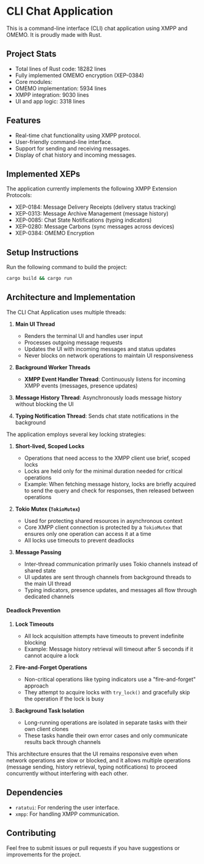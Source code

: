 # CLI Chat Application

This is a command-line interface (CLI) chat application
using XMPP and OMEMO. It is proudly made with Rust.

## Project Stats

- Total lines of Rust code: 18282 lines
- Fully implemented OMEMO encryption (XEP-0384)
- Core modules:
- OMEMO implementation: 5934 lines
- XMPP integration: 9030 lines
- UI and app logic: 3318 lines

## Features

- Real-time chat functionality using XMPP protocol.
- User-friendly command-line interface.
- Support for sending and receiving messages.
- Display of chat history and incoming messages.

## Implemented XEPs

The application currently implements the following XMPP Extension Protocols:

- XEP-0184: Message Delivery Receipts (delivery status tracking)
- XEP-0313: Message Archive Management (message history)
- XEP-0085: Chat State Notifications (typing indicators)
- XEP-0280: Message Carbons (sync messages across devices)
- XEP-0384: OMEMO Encryption

## Setup Instructions

Run the following command to build the project:

   ```bash
   cargo build && cargo run
   ```


## Architecture and Implementation

The CLI Chat Application uses multiple threads:

1. **Main UI Thread**
   - Renders the terminal UI and handles user input
   - Processes outgoing message requests
   - Updates the UI with incoming messages and status updates
   - Never blocks on network operations to maintain UI responsiveness

2. **Background Worker Threads**
   - **XMPP Event Handler Thread**: Continuously listens for incoming XMPP events (messages, presence updates)

3. **Message History Thread**: Asynchronously loads message history without blocking the UI

4. **Typing Notification Thread**: Sends chat state notifications in the background


The application employs several key locking strategies:

1. **Short-lived, Scoped Locks**
   - Operations that need access to the XMPP client use brief, scoped locks
   - Locks are held only for the minimal duration needed for critical operations
   - Example: When fetching message history, locks are briefly acquired to send the query and check for responses, then released between operations

2. **Tokio Mutex (`TokioMutex`)**
   - Used for protecting shared resources in asynchronous context
   - Core XMPP client connection is protected by a `TokioMutex` that ensures only one operation can access it at a time
   - All locks use timeouts to prevent deadlocks

3. **Message Passing**
   - Inter-thread communication primarily uses Tokio channels instead of shared state
   - UI updates are sent through channels from background threads to the main UI thread
   - Typing indicators, presence updates, and messages all flow through dedicated channels

#### Deadlock Prevention

1. **Lock Timeouts**
   - All lock acquisition attempts have timeouts to prevent indefinite blocking
   - Example: Message history retrieval will timeout after 5 seconds if it cannot acquire a lock

2. **Fire-and-Forget Operations**
   - Non-critical operations like typing indicators use a "fire-and-forget" approach
   - They attempt to acquire locks with `try_lock()` and gracefully skip the operation if the lock is busy

3. **Background Task Isolation**
   - Long-running operations are isolated in separate tasks with their own client clones
   - These tasks handle their own error cases and only communicate results back through channels

This architecture ensures that the UI remains responsive even when network operations are slow or blocked, and it allows multiple operations (message sending, history retrieval, typing notifications) to proceed concurrently without interfering with each other.

## Dependencies

- `ratatui`: For rendering the user interface.
- `xmpp`: For handling XMPP communication.

## Contributing

Feel free to submit issues or pull requests if you have suggestions or improvements for the project.
